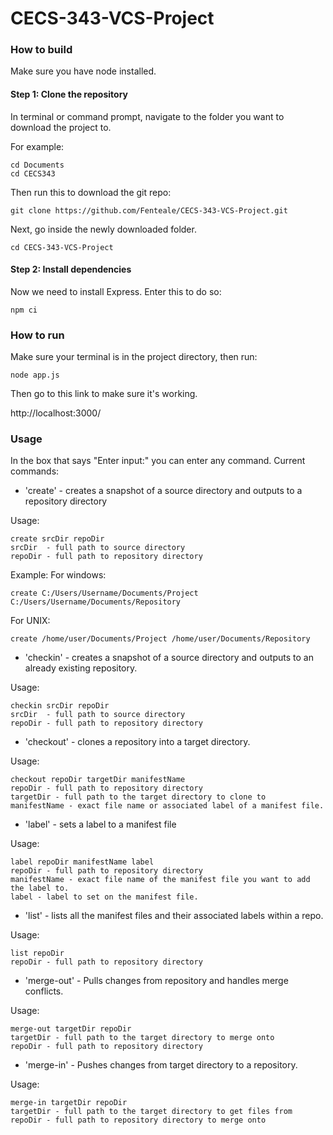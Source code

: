 # CECS-343-VCS-Project

### How to build

Make sure you have node installed.

#### Step 1: Clone the repository

In terminal or command prompt, navigate to the folder you want to download the project to.

For example:

```
cd Documents
cd CECS343
```

Then run this to download the git repo:

```
git clone https://github.com/Fenteale/CECS-343-VCS-Project.git
```

Next, go inside the newly downloaded folder.

```
cd CECS-343-VCS-Project
```

#### Step 2: Install dependencies

Now we need to install Express.  Enter this to do so:

```
npm ci
```

### How to run

Make sure your terminal is in the project directory, then run:

```
node app.js
```

Then go to this link to make sure it's working.

http://localhost:3000/

### Usage

In the box that says "Enter input:" you can enter any command.  Current commands:

- 'create' - creates a snapshot of a source directory and outputs to a repository directory

Usage:
``` 
create srcDir repoDir
srcDir	- full path to source directory
repoDir - full path to repository directory
```

Example:
For windows:
```
create C:/Users/Username/Documents/Project C:/Users/Username/Documents/Repository
```

For UNIX:
```		
create /home/user/Documents/Project /home/user/Documents/Repository
```


- 'checkin' - creates a snapshot of a source directory and outputs to an already existing repository.

Usage:
``` 
checkin srcDir repoDir
srcDir	- full path to source directory
repoDir - full path to repository directory
```

- 'checkout' - clones a repository into a target directory.

Usage:
``` 
checkout repoDir targetDir manifestName
repoDir - full path to repository directory
targetDir - full path to the target directory to clone to
manifestName - exact file name or associated label of a manifest file.
```

- 'label' - sets a label to a manifest file

Usage:
``` 
label repoDir manifestName label
repoDir - full path to repository directory
manifestName - exact file name of the manifest file you want to add the label to.
label - label to set on the manifest file.
```

- 'list' - lists all the manifest files and their associated labels within a repo.

Usage:
``` 
list repoDir
repoDir - full path to repository directory
```

- 'merge-out' - Pulls changes from repository and handles merge conflicts.

Usage:
``` 
merge-out targetDir repoDir
targetDir - full path to the target directory to merge onto
repoDir - full path to repository directory
```

- 'merge-in' - Pushes changes from target directory to a repository.

Usage:
``` 
merge-in targetDir repoDir
targetDir - full path to the target directory to get files from
repoDir - full path to repository directory to merge onto
```
